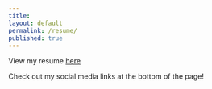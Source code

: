 ```yaml
---
title:
layout: default
permalink: /resume/
published: true
---
```


View my resume [here](/assets/files/Mehdizadeh_resume_upload.pdf)

Check out my social media links at the bottom of the page!
